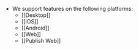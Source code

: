 - We support features on the following platforms:
	- [[Desktop]]
	- [[iOS]]
	- [[Android]]
	- [[Web]]
	- [[Publish Web]]